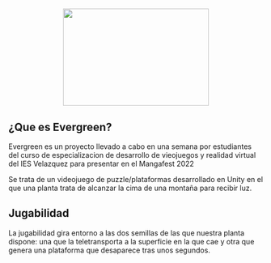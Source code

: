 #
<p align="center">
  <img width="288" height="192" src="https://user-images.githubusercontent.com/75076925/207671064-1f682e1a-35d7-4855-903d-4546ef8574ec.png">
</p>

## ¿Que es Evergreen?

Evergreen es un proyecto llevado a cabo en una semana por estudiantes del curso de especializacion de desarrollo de vieojuegos y realidad virtual del IES Velazquez para presentar en el Mangafest 2022

Se trata de un videojuego de puzzle/plataformas desarrollado en Unity en el que una planta trata de alcanzar la cima de una montaña para recibir luz. 

## Jugabilidad 
La jugabilidad gira entorno a las dos semillas de las que nuestra planta dispone: una que la teletransporta a la superficie en la que cae y otra que genera una plataforma que desaparece tras unos segundos. 
